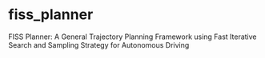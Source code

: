 # fiss_planner
FISS Planner: A General Trajectory Planning Framework using Fast Iterative Search and Sampling Strategy for Autonomous Driving
